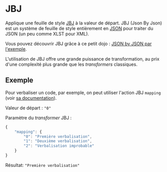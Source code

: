 # JBJ

Applique une feuille de style [JBJ](https://github.com/Inist-CNRS/node-jbj) à la valeur de départ. JBJ \(Json By Json\) est un système de feuille de style entièrement en [JSON](http://json.org/json-fr.html) pour traiter du JSON \(un peu comme XLST pour XML\).

Vous pouvez découvrir JBJ grâce à ce petit dojo : [JSON by JSON par l'exemple](http://inist-cnrs.github.io/jbj-playground/dojo/1.html).

L'utilisation de JBJ offre une grande puissance de transformation, au prix d'une complexité plus grande que les _transformers_ classiques.

## Exemple

Pour verbaliser un code, par exemple, on peut utiliser l'action JBJ `mapping` \(voir [sa documentation](https://github.com/Inist-CNRS/node-jbj-array#mapping)\).

Valeur de départ : `"0"`

Paramètre du _transformer_ JBJ : 

```js
{
    "mapping": {
        "0": "Première verbalisation",
        "1": "Deuxième verbalisation",
        "2": "Verbalisation improbable"
    }
}
```

Résultat: `"Première verbalisation"`



